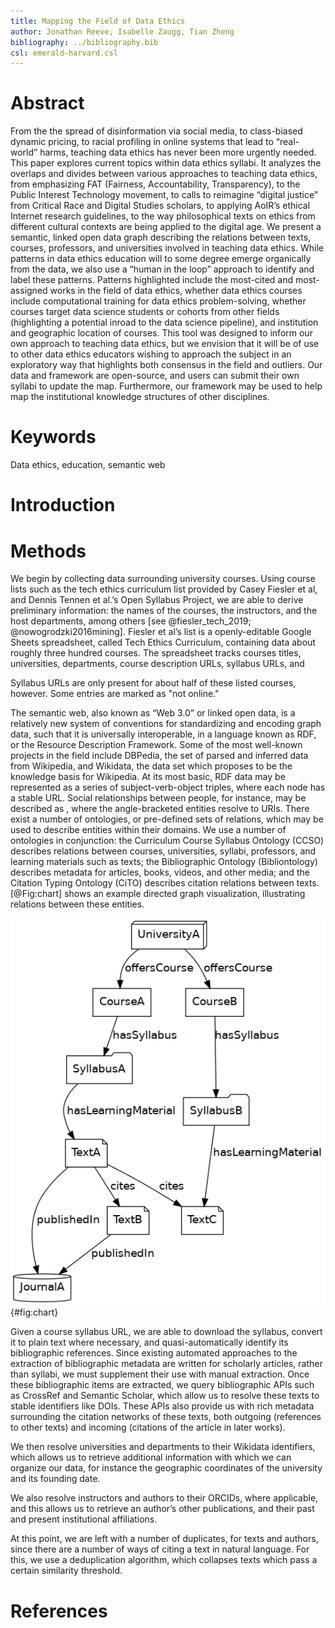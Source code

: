 ```yaml
---
title: Mapping the Field of Data Ethics
author: Jonathan Reeve, Isabelle Zaugg, Tian Zheng
bibliography: ../bibliography.bib 
csl: emerald-harvard.csl
---
```


<!-- This comment won't appear in the final work. It's just for us. -->

# Abstract
                                  
From the the spread of disinformation via social media, to class-biased dynamic pricing, to racial profiling in online systems that lead to “real-world” harms, teaching data ethics has never been more urgently needed. This paper explores current topics within data ethics syllabi. It analyzes the overlaps and divides between various approaches to teaching data ethics, from emphasizing FAT (Fairness, Accountability, Transparency), to the Public Interest Technology movement, to calls to reimagine “digital justice” from Critical Race and Digital Studies scholars, to applying AoIR’s ethical Internet research guidelines, to the way philosophical texts on ethics from different cultural contexts are being applied to the digital age. We present a semantic, linked open data graph describing the relations between texts, courses, professors, and universities involved in teaching data ethics. While patterns in data ethics education will to some degree emerge organically from the data, we also use a “human in the loop” approach to identify and label these patterns.  Patterns highlighted include the most-cited and most-assigned works in the field of data ethics, whether data ethics courses include computational training for data ethics problem-solving, whether courses target data science students or cohorts from other fields (highlighting a potential inroad to the data science pipeline), and institution and geographic location of courses.  This tool was designed to inform our own approach to teaching data ethics, but we envision that it will be of use to other data ethics educators wishing to approach the subject in an exploratory way that highlights both consensus in the field and outliers.  Our data and framework are open-source, and users can submit their own syllabi to update the map.  Furthermore, our framework may be used to help map the institutional knowledge structures of other disciplines.

# Keywords 

Data ethics, education, semantic web

# Introduction 

# Methods


We begin by collecting data surrounding university courses. Using course lists such as the tech ethics curriculum list provided by Casey Fiesler et al, and Dennis Tennen et al.’s Open Syllabus Project, we are able to derive preliminary information: the names of the courses, the instructors, and the host departments, among others [see @fiesler_tech_2019; @nowogrodzki2016mining]. Fiesler et al’s list is a openly-editable Google Sheets spreadsheet, called Tech Ethics Curriculum, containing data about roughly three hundred courses. The spreadsheet tracks courses titles, universities, departments, course description URLs, syllabus URLs, and 

Syllabus URLs are only present for about half of these listed courses, however. Some entries are marked as "not online." 



The semantic web, also known as “Web 3.0” or linked open data, is a relatively new system of conventions for standardizing and encoding graph data, such that it is universally interoperable, in a language known as RDF, or the Resource Description Framework. Some of the most well-known projects in the field include DBPedia, the set of parsed and inferred data from Wikipedia, and Wikidata, the data set which proposes to be the knowledge basis for Wikipedia. At its most basic, RDF data may be represented as a series of subject-verb-object triples, where each node has a stable URL. Social relationships between people, for instance, may be described as <Bob> <is friends with> <Alicia>, where the angle-bracketed entities resolve to URIs. There exist a number of ontologies, or pre-defined sets of relations, which may be used to describe entities within their domains. We use a number of ontologies in conjunction: the Curriculum Course Syllabus Ontology (CCSO) describes relations between courses, universities, syllabi, professors, and learning materials such as texts; the Bibliographic Ontology (Bibliontology) describes metadata for articles, books, videos, and other media; and the Citation Typing Ontology (CiTO) describes citation relations between texts. [@Fig:chart] shows an example directed graph visualization, illustrating relations between these entities.

![Flow chart of ontology data](chart.png){#fig:chart}

Given a course syllabus URL, we are able to download the syllabus, convert it to plain text where necessary, and quasi-automatically identify its bibliographic references. Since existing automated approaches to the extraction of bibliographic metadata are written for scholarly articles, rather than syllabi, we must supplement their use with manual extraction. Once these bibliographic items are extracted, we query bibliographic APIs such as CrossRef and Semantic Scholar, which allow us to resolve these texts to stable identifiers like DOIs. These APIs also provide us with rich metadata surrounding the citation networks of these texts, both outgoing (references to other texts) and incoming (citations of the article in later works). 

We then resolve universities and departments to their Wikidata identifiers, which allows us to retrieve additional information with which we can organize our data, for instance the geographic coordinates of the university and its founding date. 

We also resolve instructors and authors to their ORCIDs, where applicable, and this allows us to retrieve an author’s other publications, and their past and present institutional affiliations.

At this point, we are left with a number of duplicates, for texts and authors, since there are a number of ways of citing a text in natural language. For this, we use a deduplication algorithm, which collapses texts which pass a certain similarity threshold.   

# References

<!-- This section will be auto-generated. No need to put anything here manually. --> 


